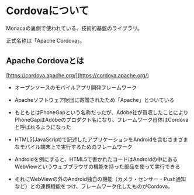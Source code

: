 # Cordovaについて

Monacaの裏側で使われている、技術的基盤のライブラリ。

正式名称は「Apache Cordova」。

## Apache Cordovaとは

[https://cordova.apache.org/](https://cordova.apache.org/)

* オープンソースのモバイルアプリ開発フレームワーク
* Apacheソフトウェア財団に寄贈されたため「Apache」とついている
* もともとはPhoneGapという名称だったが、Adobe社が買収したことによりPhoneGapはAdobeのプロダクト名になり、フレームワーク自体はCordovaと呼ばれるようになった

* HTML5(JavaScript)で記述したアプリケーションをAndroidを含むさまざまなモバイル端末上で実行するためのフレームワーク
* Androidを例にすると、HTML5で書かれたコードはAndroidの中にあるWebViewというウェブブラウザの機能を持った部品を使って実行できる
* それにWebViewの外のAndroid独自の機能（カメラ・センサー・Push通知など）との連携機能をつけ、フレームワーク化したものがCordova。